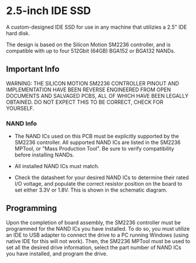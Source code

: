 # 2.5-inch IDE SSD

A custom-designed IDE SSD for use in any machine that utilizies a 2.5" IDE hard disk. 

The design is based on the Silicon Motion SM2236 controller, and is compatible with up to four 512Gbit (64GB) BGA152 or BGA132 NANDs.

## Important Info

WARNING: THE SILICON MOTION SM2236 CONTROLLER PINOUT AND IMPLEMENTATION HAVE BEEN REVERSE ENGINEERED FROM OPEN DOCUMENTS AND SALVAGED PCBS, ALL OF WHICH HAVE BEEN LEGALLY OBTAINED. DO NOT EXPECT THIS TO BE CORRECT, CHECK FOR YOURSELF.

### NAND Info

- The NAND ICs used on this PCB must be explicitly supported by the SM2236 controller. All supported NAND ICs are listed in the SM2236 MPTool, or "Mass Production Tool". Be sure to verify compatibility before installing NANDs.

- All installed NAND ICs must match.

- Check the datasheet for your desired NAND ICs to determine their rated I/O voltage, and populate the correct resistor position on the board to set either 3.3V or 1.8V. This is shown in the schematic diagram.

## Programming

Upon the completion of board assembly, the SM2236 controller must be programmed for the NAND ICs you have installed. To do so, you must utilize an IDE to USB adapter to connect the drive to a PC running Windows (using native IDE for this will not work). Then, the SM2236 MPTool must be used to set all the desired drive information, select the part number of NAND ICs you have installed, and program the drive.